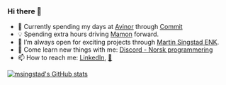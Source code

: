 ### Hi there 👋

- 🔭  Currently spending my days at <a href='https://www.avinor.no' target="_blank" rel="noopener noreferrer">Avinor</a> through <a href='https://github.com/Commit-AS' target="_blank" rel="noopener noreferrer">Commit</a>
- 💡  Spending extra hours driving <a href="https://mamon.no" target="_blank" rel="noopener noreferrer">Mamon</a> forward.
- 👀  I’m always open for exciting projects through <a href='mailto:martin@smail.no?subject=Found you on GitHub and wanted to take a chat!'>Martin Singstad ENK</a>. 
- 🌱  Come learn new things with me: <a href='https://discord.gg/z5TXt2J' target="_blank" rel="noopener noreferrer">Discord - Norsk programmering</a>
- 📫  How to reach me: <a href='https://no.linkedin.com/in/msingstad' target="_blank" rel="noopener noreferrer">LinkedIn</a>, <a href='mailto:martin@smail.no?subject=Found you on GitHub and wanted to take a chat!'>📧</a>

[![msingstad's GitHub stats](https://github-readme-stats.vercel.app/api?username=msingstad&count_private=true&show_icons=true&hide=stars&theme=transparent)](https://github.com/anuraghazra/github-readme-stats)
